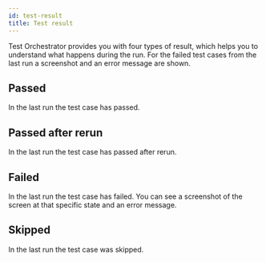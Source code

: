 ```yaml
---
id: test-result
title: Test result
---
```


Test Orchestrator provides you with four types of result, which helps you to understand what happens during the run. For the failed test cases from the last run a screenshot and an error message are shown.

## Passed

In the last run the test case has passed.

## Passed after rerun

In the last run the test case has passed after rerun.

## Failed

In the last run the test case has failed. You can see a screenshot of the screen at that specific state and an error message.

## Skipped

In the last run the test case was skipped.
